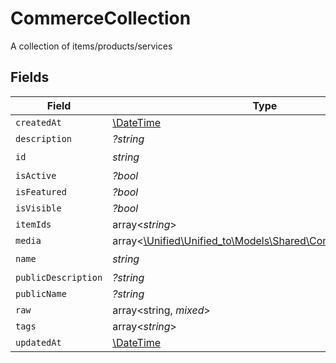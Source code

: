 # CommerceCollection

A collection of items/products/services


## Fields

| Field                                                                                                  | Type                                                                                                   | Required                                                                                               | Description                                                                                            |
| ------------------------------------------------------------------------------------------------------ | ------------------------------------------------------------------------------------------------------ | ------------------------------------------------------------------------------------------------------ | ------------------------------------------------------------------------------------------------------ |
| `createdAt`                                                                                            | [\DateTime](https://www.php.net/manual/en/class.datetime.php)                                          | :heavy_minus_sign:                                                                                     | N/A                                                                                                    |
| `description`                                                                                          | *?string*                                                                                              | :heavy_minus_sign:                                                                                     | N/A                                                                                                    |
| `id`                                                                                                   | *string*                                                                                               | :heavy_check_mark:                                                                                     | N/A                                                                                                    |
| `isActive`                                                                                             | *?bool*                                                                                                | :heavy_minus_sign:                                                                                     | N/A                                                                                                    |
| `isFeatured`                                                                                           | *?bool*                                                                                                | :heavy_minus_sign:                                                                                     | N/A                                                                                                    |
| `isVisible`                                                                                            | *?bool*                                                                                                | :heavy_minus_sign:                                                                                     | N/A                                                                                                    |
| `itemIds`                                                                                              | array<*string*>                                                                                        | :heavy_minus_sign:                                                                                     | N/A                                                                                                    |
| `media`                                                                                                | array<[\Unified\Unified_to\Models\Shared\CommerceItemMedia](../../Models/Shared/CommerceItemMedia.md)> | :heavy_minus_sign:                                                                                     | N/A                                                                                                    |
| `name`                                                                                                 | *string*                                                                                               | :heavy_check_mark:                                                                                     | N/A                                                                                                    |
| `publicDescription`                                                                                    | *?string*                                                                                              | :heavy_minus_sign:                                                                                     | N/A                                                                                                    |
| `publicName`                                                                                           | *?string*                                                                                              | :heavy_minus_sign:                                                                                     | N/A                                                                                                    |
| `raw`                                                                                                  | array<string, *mixed*>                                                                                 | :heavy_minus_sign:                                                                                     | N/A                                                                                                    |
| `tags`                                                                                                 | array<*string*>                                                                                        | :heavy_minus_sign:                                                                                     | N/A                                                                                                    |
| `updatedAt`                                                                                            | [\DateTime](https://www.php.net/manual/en/class.datetime.php)                                          | :heavy_minus_sign:                                                                                     | N/A                                                                                                    |